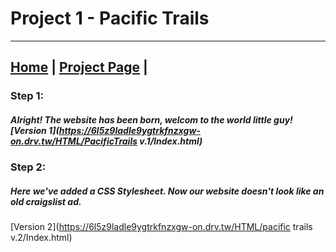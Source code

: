 # Project 1 - Pacific Trails 
---

## [Home](index.md) | [Project Page](sample_page.md) |



### Step 1:

##### Alright! The website has been born, welcom to the world little guy![Version 1](https://6l5z9ladle9ygtrkfnzxgw-on.drv.tw/HTML/PacificTrails v.1/Index.html) 

### Step 2: 
##### Here we've added a CSS Stylesheet. Now our website doesn't look like an old craigslist ad.

[Version 2](https://6l5z9ladle9ygtrkfnzxgw-on.drv.tw/HTML/pacific trails v.2/Index.html)
